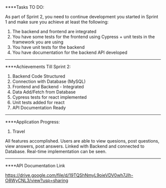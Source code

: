 ****Tasks TO DO:

As part of Sprint 2, you need to continue development you started in Sprint 1 and make sure you achieve at least the following:

 
1. The backend and frontend are integrated
2. You have some tests for the frontend using Cypress + unit tests in the framework you are using
3. You have unit tests for the backend
4. You have documentation for the backend API developed

****

****Achievements Till Sprint 2:

1. Backend Code Structured
2. Connection with Database (MySQL)
3. Frontend and Backend - Integrated
4. Data Add/Fetch from Database
5. Cypress tests for react implemented
6. Unit tests added for react
7. API Documentation Ready

****

****Application Progress:

1. Travel

All features accomplished.
Users are able to view quesions, post questions, view answers, post answers.
Linked with Backend and connected to Database.
Real-time implementation can be seen.

****

****API Documentation Link

https://drive.google.com/file/d/19TQShNmyL9oieVDV0wh7JIh-O8WyCNL3/view?usp=sharing

